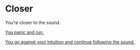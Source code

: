 # Closer

You’re closer to the sound.

[You panic and run.](hitchhike.md)

[You go against your intuition and continue following the sound.](attacked.md)
